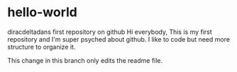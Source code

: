 # hello-world
diracdeltadans first repository on github
Hi everybody,
This is my first repository and I'm super psyched about github.  I like to code but need more structure to organize it.

This change in this branch only edits the readme file.
